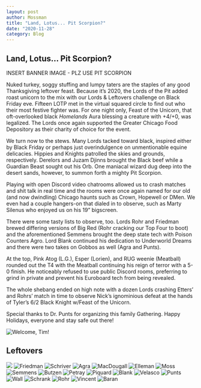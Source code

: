 ```yaml
---
layout: post
author: Mossman
title: "Land, Lotus... Pit Scorpion?"
date: "2020-11-28"
category: Blog
---
```


## Land, Lotus... Pit Scorpion?

INSERT BANNER IMAGE - PLZ USE PIT SCORPION

Nuked turkey, soggy stuffing and lumpy taters are the staples of any good Thanksgiving leftover feast. Because it’s 2020, the Lords of the Pit added roast unicorn to the mix with our Lords & Leftovers challenge on Black Friday eve. Fifteen LOTP met in the virtual squared circle to find out who their most festive fighter was. For one night only, Feast of the Unicorn, that oft-overlooked black *Homelands* Aura blessing a creature with +4/+0, was legalized. The Lords once again supported the Greater Chicago Food Depository as their charity of choice for the event.

We turn now to the stews. Many Lords tacked toward black, inspired either by Black Friday or perhaps just overindulgence on unmentionable equine delicacies. Hippies and Knights patrolled the skies and grounds, respectively. Derelors and Juzam Djinns brought the Black beef while a Guardian Beast sought out his Orb. One maniacal wizard dug deep into the desert sands, however, to summon forth a mighty Pit Scorpion.

Playing with open Discord video chatrooms allowed us to crash matches and shit talk in real time and the rooms were once again named for our old (and now dwindling) Chicago haunts such as Crown, Hopewell or DMen. We even had a couple hangers-on that dialed in to observe, such as Marty Silenus who enjoyed us on his 19” bigscreen.

There were some tasty lists to observe, too. Lords Rohr and Friedman brewed differing versions of Big Red (Rohr cracking our Top Four to boot) and the aforementioned Semmens brought the deep state tech with Poison Counters Agro. Lord Blank continued his dedication to Underworld Dreams and there were two takes on Gobbos as well (Agra and Punts).

At the top, Pink Atog (L.G.), Esper (Lorien), and RUG weenie (Meatball) rounded out the T4 with the Meatball continuing his reign of terror with a 5-0 finish. He noticeably refused to use public Discord rooms, preferring to grind in private and prevent his Euroboard tech from being revealed.

The whole shebang ended on high note with a dozen Lords crashing Etters’ and Rohrs’ match in time to observe Nick’s ignominious defeat at the hands of Tyler’s 6/2 Black Knight w/Feast of the Unicorn.

Special thanks to Dr. Punts for organizing this family Gathering. Happy Holidays, everyone and stay safe out there!

![Welcome, Tim!](assets/images/2020/FallBrawl/baranlotp.png)

## Leftovers

![](assets/images/2020/FallBrawl/os95lists/batch1standings.png)
![Friedman](assets/images/2020/FallBrawl/os95lists/01friedman.jpg)
![Schriver](assets/images/2020/FallBrawl/os95lists/02schriver.jpg)
![Agra](assets/images/2020/FallBrawl/os95lists/03agra.jpg)
![MacDougall](assets/images/2020/FallBrawl/os95lists/04macdougall.jpg)
![Elleman](assets/images/2020/FallBrawl/os95lists/05elleman.jpg)
![Moss](assets/images/2020/FallBrawl/os95lists/06moss.jpg)
![Semmens](assets/images/2020/FallBrawl/os95lists/07semmens.jpg)
![Butzen](assets/images/2020/FallBrawl/os95lists/08butzen.jpg)
![Petray](assets/images/2020/FallBrawl/os95lists/09petray.jpg)
![Piquard](assets/images/2020/FallBrawl/os95lists/10piquard.jpg)
![Blank](assets/images/2020/FallBrawl/os95lists/11blank.jpg)
![Velasco](assets/images/2020/FallBrawl/os95lists/12velasco.jpg)
![Punts](assets/images/2020/FallBrawl/os95lists/13punts.jpg)
![Wall](assets/images/2020/FallBrawl/os95lists/14wall.jpg)
![Schrank](assets/images/2020/FallBrawl/os95lists/15schrank.jpg)
![Rohr](assets/images/2020/FallBrawl/os95lists/16rohr.jpg)
![Vincent](assets/images/2020/FallBrawl/os95lists/17vincent.jpg)
![Baran](assets/images/2020/FallBrawl/os95lists/18baran.jpeg)
